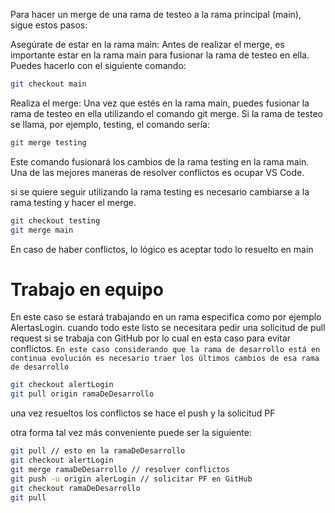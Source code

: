 Para hacer un merge de una rama de testeo a la rama principal (main), sigue estos pasos:

Asegúrate de estar en la rama main:
Antes de realizar el merge, es importante estar en la rama main para fusionar la rama de testeo en ella. Puedes hacerlo con el siguiente comando:

```bash
git checkout main
```
Realiza el merge:
Una vez que estés en la rama main, puedes fusionar la rama de testeo en ella utilizando el comando git merge. Si la rama de testeo se llama, por ejemplo, testing, el comando sería:

```bash
git merge testing
```
Este comando fusionará los cambios de la rama testing en la rama main.
Una de las mejores maneras de resolver conflictos es ocupar VS Code.

si se quiere seguir utilizando la rama testing es necesario cambiarse a la rama testing y hacer el merge.

```bash
git checkout testing
git merge main
```
En caso de haber conflictos, lo lógico es aceptar todo lo resuelto en main



# Trabajo en equipo
En este caso se estará trabajando en un rama especifica como por ejemplo AlertasLogin. cuando todo este listo se necesitara pedir una solicitud de pull request si se trabaja con GitHub por lo cual en esta caso para evitar conflictos. `En este caso considerando que la rama de desarrollo está en continua evolución es necesario traer los últimos cambios de esa rama de desarrollo`

```bash
git checkout alertLogin
git pull origin ramaDeDesarrollo
```

una vez resueltos los conflictos se hace el push y la solicitud PF

otra forma tal vez más conveniente puede ser la siguiente:

```bash
git pull // esto en la ramaDeDesarrollo
git checkout alertLogin
git merge ramaDeDesarrollo // resolver conflictos
git push -u origin alerLogin // solicitar PF en GitHub
git checkout ramaDeDesarrollo
git pull
```
